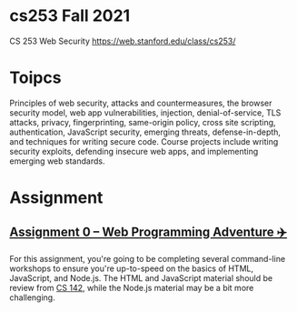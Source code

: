 # cs253 Fall 2021

CS 253 Web Security
https://web.stanford.edu/class/cs253/

# Toipcs

Principles of web security, attacks and countermeasures, the browser security model, web app vulnerabilities, injection, denial-of-service, TLS attacks, privacy, fingerprinting, same-origin policy, cross site scripting, authentication, JavaScript security, emerging threats, defense-in-depth, and techniques for writing secure code. Course projects include writing security exploits, defending insecure web apps, and implementing emerging web standards.



# Assignment



## [Assignment 0 – Web Programming Adventure ✈️](https://web.stanford.edu/class/cs253/assign0)

For this assignment, you're going to be completing several command-line workshops to ensure you're up-to-speed on the basics of HTML, JavaScript, and Node.js. The HTML and JavaScript material should be review from [CS 142](https://cs142.stanford.edu/), while the Node.js material may be a bit more challenging.
